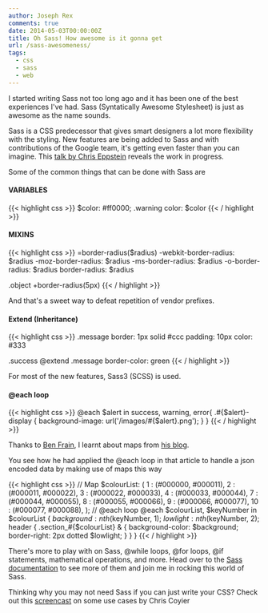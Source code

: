 ```yaml
---
author: Joseph Rex
comments: true
date: 2014-05-03T00:00:00Z
title: Oh Sass! How awesome is it gonna get
url: /sass-awesomeness/
tags:
  - css
  - sass
  - web
---
```


I started writing Sass not too long ago and it has been one of the best experiences I've had. Sass (Syntatically Awesome Stylesheet) is just as awesome as the name sounds.

Sass is a CSS predecessor that gives smart designers a lot more flexibility with the styling. New features are being added to Sass and with contributions of the Google team, it's getting even faster than you can imagine. This [talk by Chris Eppstein][1] reveals the work in progress.
<!--more-->

Some of the common things that can be done with Sass are

#### VARIABLES

{{< highlight css >}}
$color: #ff0000;
.warning
    color: $color
{{< / highlight >}}

#### MIXINS

{{< highlight css >}}
=border-radius($radius)
    -webkit-border-radius: $radius
    -moz-border-radius:    $radius
    -ms-border-radius:     $radius
    -o-border-radius:      $radius
    border-radius:         $radius

.object
     +border-radius(5px)
{{< / highlight >}}

And that's a sweet way to defeat repetition of vendor prefixes.

#### Extend (Inheritance)

{{< highlight css >}}
.message
        border: 1px solid #ccc
        padding: 10px
        color: #333

.success
        @extend .message
        border-color: green
{{< / highlight >}}

For most of the new features, Sass3 (SCSS) is used.

#### @each loop

{{< highlight css >}}
@each $alert in success, warning, error{
  .#{$alert}-display {
    background-image: url('/images/#{$alert}.png');
  }
}
{{< / highlight >}}

Thanks to [Ben Frain][2], I learnt about maps from [his blog][3].

You see how he had applied the @each loop in that article to handle a json encoded data by making use of maps this way

{{< highlight css >}}
// Map
$colourList: (
    1  : (#000000, #000011),
    2  : (#000011, #000022),
    3  : (#000022, #000033),
    4  : (#000033, #000044),
    7  : (#000044, #000055),
    8  : (#000055, #000066),
    9  : (#000066, #000077),
    10 : (#000077, #000088),
);
// @each loop
@each $colourList, $keyNumber in $colourList {
    $background: nth($keyNumber, 1);
    $lowlight: nth($keyNumber, 2);
    header {
        .section_#{$colourList} & {
            background-color: $background;
            border-right: 2px dotted $lowlight;
        }
    }
}
{{< / highlight >}}

There's more to play with on Sass, @while loops, @for loops, @if statements, mathematical operations, and more. Head over to the <a href="http://sass-lang.com/documentation/file.Sass_REFERENCE.html" target="_blank">Sass documentation</a> to see more of them and join me in rocking this world of Sass.

Thinking why you may not need Sass if you can just write your CSS? Check out this <a href="http://css-tricks.com/video-screencasts/132-quick-useful-case-sass-math-mixins/" target="_blank">screencast</a> on some use cases by Chris Coyier

 [1]: https://www.youtube.com/watch?v=-ZJeOJGazgE
 [2]: http://benfrain.com/
 [3]: http://benfrain.com/using-lists-with-maps-in-sass-3-3
